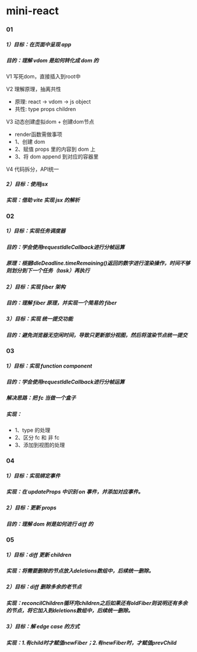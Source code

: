 # mini-react
### 01
##### 1）目标：在页面中呈现 app
##### 目的：理解 vdom 是如何转化成 dom 的

V1 写死dom，直接插入到root中

V2 理解原理，抽离共性
 * 原理: react → vdom → js object
 * 共性: type props children

V3 动态创建虚拟dom + 创建dom节点
 * render函数需做事项
 * 1、创建 dom
 * 2、赋值 props 里的内容到 dom 上
 * 3、将 dom append 到对应的容器里

V4 代码拆分，API统一

##### 2）目标：使用jsx
##### 实现：借助 vite 实现 jsx 的解析

### 02
##### 1）目标：实现任务调度器
##### 目的：学会使用requestIdleCallback进行分帧运算
##### 原理：根据IdleDeadline.timeRemaining()返回的数字进行渲染操作，时间不够则划分到下一个任务（task）再执行
##### 2）目标：实现 fiber 架构
##### 目的：理解 fiber 原理，并实现一个简易的 fiber
##### 3）目标：实现 统一提交功能
##### 目的：避免浏览器无空闲时间，导致只更新部分视图，然后将渲染节点统一提交

### 03
##### 1）目标：实现 function component
##### 目的：学会使用requestIdleCallback进行分帧运算
##### 解决思路：把 fc 当做一个盒子
##### 实现：
 * 1、type 的处理
 * 2、区分 fc 和 非 fc
 * 3、添加到视图的处理

### 04
##### 1）目标：实现绑定事件
##### 实现：在 updateProps 中识别 on 事件，并添加对应事件。
##### 2）目标：更新 props
##### 目的：理解 dom 树是如何进行 diff 的

### 05
##### 1）目标：diff 更新 children
##### 实现：将需要删除的节点放入deletions数组中，后续统一删除。
##### 2）目标：diff 删除多余的老节点
##### 实现：reconcilChildren循环完children之后如果还有oldFiber则说明还有多余的节点，将它加入到deletions数组中，后续统一删除。
##### 3）目标：解 edge case 的方式
##### 实现：1.有child时才赋值newFiber；2.有newFiber时，才赋值prevChild
